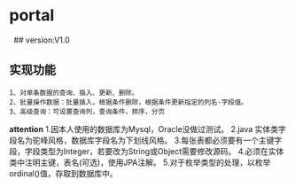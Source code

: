 # portal
  ## version:V1.0
  ## 实现功能
    1、对单条数据的查询、插入、更新、删除。
	2、批量操作数据：批量插入，根据条件删除，根据条件更新指定的列名-字段值。
	3、高级查询：可设置查询列，查询条件，排序，分页
 **attention**
 1.因本人使用的数据库为Mysql，Oracle没做过测试。
 2.java 实体类字段名为驼峰风格，数据库字段名为下划线风格。
 3.每张表都必须要有一个主键字段，字段类型为Integer，若要改为String或Object需要修改源码。
 4.必须在实体类中注明主键，表名(可选)，使用JPA注解。
 5.对于枚举类型的处理，以枚举ordinal()值，存取到数据库中。
